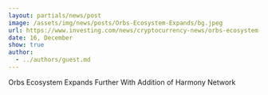 ```yaml
---
layout: partials/news/post
image: /assets/img/news/posts/Orbs-Ecosystem-Expands/bg.jpeg
url: https://www.investing.com/news/cryptocurrency-news/orbs-ecosystem-expands-further-with-addition-of-harmony-network-2714138
date: 16, December
show: true
author: 
  - ../authors/guest.md
---
```



Orbs Ecosystem Expands Further With Addition of Harmony Network
